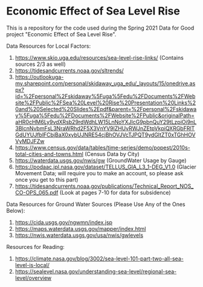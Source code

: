 # Economic Effect of Sea Level Rise
This is a repository for the code used during the Spring 2021 Data for Good project "Economic Effect of Sea Level Rise".

Data Resources for Local Factors:

1. https://www.skio.uga.edu/resources/sea-level-rise-links/ (Contains sources 2/3 as well)
2. https://tidesandcurrents.noaa.gov/sltrends/
3. https://outlookuga-my.sharepoint.com/personal/skidaway_uga_edu/_layouts/15/onedrive.aspx?id=%2Fpersonal%2Fskidaway%5Fuga%5Fedu%2FDocuments%2FWebsite%2FPublic%2FSea%20Level%20Rise%20Presentation%20Links%20and%20Selected%20Slides%2Epdf&parent=%2Fpersonal%2Fskidaway%5Fuga%5Fedu%2FDocuments%2FWebsite%2FPublic&originalPath=aHR0cHM6Ly9vdXRsb29rdWdhLW15LnNoYXJlcG9pbnQuY29tLzpiOi9nL3BlcnNvbmFsL3NraWRhd2F5X3VnYV9lZHUvRWJnZEtpVkpiQXRGbFRlTGdUYUJfblFCbjBaX0xybUJNRE54cjBhOVJVcTJPQT9ydGltZT0xTGhHOVVyMDJFZw
4. https://www.census.gov/data/tables/time-series/demo/popest/2010s-total-cities-and-towns.html (Census Data by City)
5. https://waterdata.usgs.gov/nwis/gw (GroundWater Usage by Gauge)
6. https://podaac.jpl.nasa.gov/dataset/TELLUS_GIA_L3_1-DEG_V1.0 (Glacier Movement Data; will require you to make an account, so please ask once you get to this part)
7. https://tidesandcurrents.noaa.gov/publications/Technical_Report_NOS_CO-OPS_065.pdf (Look at pages 7-10 for data for subsidence)

Data Resources for Ground Water Sources (Please Use Any of the Ones Below):

1. https://cida.usgs.gov/ngwmn/index.jsp
2. https://maps.waterdata.usgs.gov/mapper/index.html
3. https://nwis.waterdata.usgs.gov/usa/nwis/gwlevels

Resources for Reading:
1. https://climate.nasa.gov/blog/3002/sea-level-101-part-two-all-sea-level-is-local/
2. https://sealevel.nasa.gov/understanding-sea-level/regional-sea-level/overview
